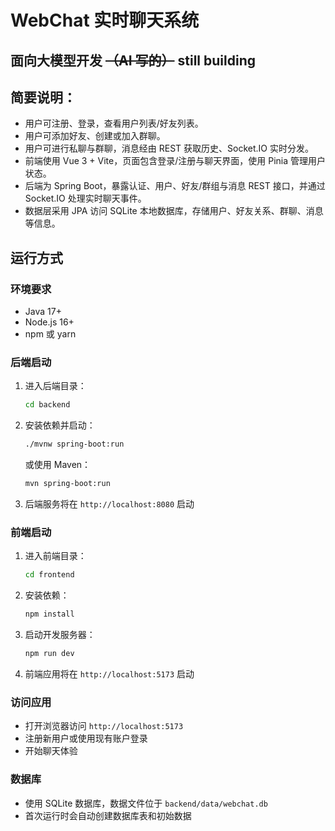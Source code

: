 # WebChat 实时聊天系统

## 面向大模型开发 ~~（AI 写的）~~ still building

## 简要说明：

- 用户可注册、登录，查看用户列表/好友列表。
- 用户可添加好友、创建或加入群聊。
- 用户可进行私聊与群聊，消息经由 REST 获取历史、Socket.IO 实时分发。
- 前端使用 Vue 3 + Vite，页面包含登录/注册与聊天界面，使用 Pinia 管理用户状态。
- 后端为 Spring Boot，暴露认证、用户、好友/群组与消息 REST 接口，并通过 Socket.IO 处理实时聊天事件。
- 数据层采用 JPA 访问 SQLite 本地数据库，存储用户、好友关系、群聊、消息等信息。

## 运行方式

### 环境要求

- Java 17+
- Node.js 16+
- npm 或 yarn

### 后端启动

1. 进入后端目录：

   ```bash
   cd backend
   ```

2. 安装依赖并启动：

   ```bash
   ./mvnw spring-boot:run
   ```

   或使用 Maven：

   ```bash
   mvn spring-boot:run
   ```

3. 后端服务将在 `http://localhost:8080` 启动

### 前端启动

1. 进入前端目录：

   ```bash
   cd frontend
   ```

2. 安装依赖：

   ```bash
   npm install
   ```

3. 启动开发服务器：

   ```bash
   npm run dev
   ```

4. 前端应用将在 `http://localhost:5173` 启动

### 访问应用

- 打开浏览器访问 `http://localhost:5173`
- 注册新用户或使用现有账户登录
- 开始聊天体验

### 数据库

- 使用 SQLite 数据库，数据文件位于 `backend/data/webchat.db`
- 首次运行时会自动创建数据库表和初始数据
